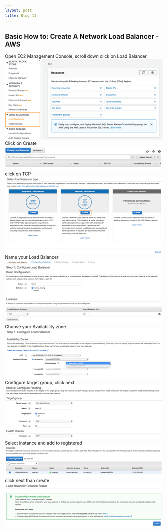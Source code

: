 ```yaml
---
layout: post
title: Blog 11
---
```

## Basic How to: Create A Network Load Balancer - AWS
Open EC2 Management Console, scroll down click on Load Balancer
![image](/images/blog11/blog11-1.png)
Click on Create
![image](/images/blog11/blog11-2.png)
click on TCP
![image](/images/blog11/blog11-3.png)
Name your Load Balancer
![image](/images/blog11/blog11-4.png)
Choose your Availability zone
![image](/images/blog11/blog11-5.png)
Configure target group, click next
![image](/images/blog11/blog11-6.png)
Select instance and add to registered
![image](/images/blog11/blog11-7.png)
click next than create
![image](/images/blog11/blog11-8.png)
